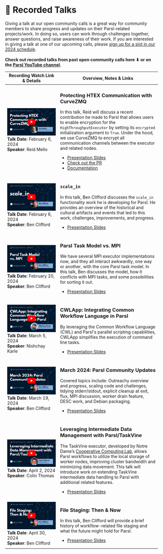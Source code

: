 # 🎥 Recorded Talks
Giving a talk at our open community calls is a great way for community members to share progress and updates on their Parsl-related projects/work. In doing so, users can work through challenges together, answer questions, and raise awareness of their work. If you are interested in giving a talk at one of our upcoming calls, please <a href="https://docs.google.com/spreadsheets/d/1FllFec1EuvigR7afJLurvW0Wh3F6JRHEsQ-V35123mA/edit?usp=sharing" target="_blank">sign up for a slot in our 2024 schedule</a>. <br><br>**Check out recorded talks from past open community calls here ⬇ or on the <a href="https://www.youtube.com/@ParslProject" target="_blank">Parsl YouTube channel</a>.**

|Recording Watch Link & Details| Overview, Notes & Links|
|--------------------|-------------------------|
|<a href="https://youtu.be/KoHvKnHTbWc?si=U8IgAfVm8daO4HgD" target="_blank"><img src="https://github.com/Parsl/community-playbook/blob/main/Files/Images/020624_Reid-Mello.png" alt="A stylized video thumbnail graphic with talk title, speaker headshot, recording date, and a play button."></a>**Talk Date**: February 6, 2024<br>**Speaker**: Reid Mello|<h3>Protecting HTEX Communication with CurveZMQ</h3>In this talk, Reid will discuss a recent contribution he made to Parsl that allows users to enable encryption for the `HighThroughputExecutor` by setting its `encrypted` initialization argument to `True`. Under the hood, we use CurveZMQ to encrypt all communication channels between the executor and related nodes.<ul><li><a href="https://docs.google.com/presentation/d/1-V0-Mfg3pgrYL_kSFnb1pRD463GbQXN4TdXjlVIhbKo/edit?usp=sharing" target="_blank">Presentation Slides</a></li><li><a href="https://github.com/Parsl/parsl/pull/3030" target="_blank">Check out the PR</a></li><li><a href="https://parsl.readthedocs.io/en/stable/userguide/execution.html#encryption" target="_blank">Documentation</a></li></ul>|
|<a href="https://youtu.be/IkMmUpyt50o?si=RZWmzSnpdnJRSRZM" target="_blank"><img src="https://github.com/Parsl/community-playbook/blob/main/Files/Images/020624_Ben-Clifford.png" alt="A stylized video thumbnail graphic with talk title, speaker headshot, recording date, and a play button."></a>**Talk Date**: February 6, 2024<br>**Speaker**: Ben Clifford|<h3>`scale_in`</h3>In this talk, Ben Clifford discusses the `scale_in` functionality work he is developing for Parsl. He provides an overview of the historical and cultural artifacts and events that led to this work, challenges, improvements, and progress.<ul><li><a href="https://docs.google.com/presentation/d/1dhwUGpQsBzbnG8MIoMgnnV2E54jUMM0iAOlW3413Xog/edit#slide=id.p" target="_blank">Presentation Slides</a></li></ul>|
|<a href="https://youtu.be/xMlI_4gp3NY?si=MRqpbDflgB1zimTa" target="_blank"><img src="https://github.com/Parsl/community-playbook/blob/main/Files/Images/022024_Ben-Clifford.png" alt="A stylized video thumbnail graphic with talk title, speaker headshot, recording date, and a play button."></a>**Talk Date**: February 20, 2024<br>**Speaker**: Ben Clifford|<h3>Parsl Task Model vs. MPI</h3>We have several MPI executor implementations now, and they all interact awkwardly, one way or another, with the core Parsl task model. In this talk, Ben discusses the model, how it conflicts with MPI tasks, and some possibilities for sorting it out.<ul><li><a href="https://docs.google.com/presentation/d/1831NYkd538ObysGJYNKWFqHzexhHGkP0UlmlQv9GMZ4" target="_blank">Presentation Slides</a></li></ul>|
|<a href="https://youtu.be/o3Ul56Gtf9U?si=qI51FqGJ3CKOO7Ro" target="_blank"><img src="https://github.com/Parsl/community-playbook/blob/main/Files/Images/030524_Nishchay-Karle.png" alt="A stylized video thumbnail graphic with talk title, speaker headshot, recording date, and a play button."></a>**Talk Date**: March 5, 2024<br>**Speaker**: Nishchay Karle|<h3>CWLApp: Integrating Common Workflow Language in Parsl</h3>By leveraging the Common Workflow Language (CWL) and Parsl's parallel scripting capabilities, CWLApp simplifies the execution of command line tasks.<ul><li><a href="https://github.com/Parsl/cwl-parsl/blob/main/CWLApp_PPT.pdf" target="_blank">Presentation Slides</a></li></ul>|
|<a href="https://youtu.be/AWY4a5pWGwg?si=TJUO90fi-eqgnfL0" target="_blank"><img src="https://github.com/Parsl/community-playbook/blob/main/Files/Images/031924_Ben-Clifford.png" alt="A stylized video thumbnail graphic with talk title, speaker headshot, recording date, and a play button."></a>**Talk Date**: March 19, 2024<br>**Speaker**: Ben Clifford|<h3>March 2024: Parsl Community Updates</h3>Covered topics include: Outreachy overview and progress, scaling code and challenges, tidying stderr/stdout, explicit cleanup at exit, flux, MPI discussion, worker drain feature, DESC work, and Debian packaging.<ul><li><a href="https://docs.google.com/presentation/d/1fsSdI1TUS07yMtqPXOI_dE9_xM40-EMGHB2-2YiQpgE" target="_blank">Presentation Slides</a></li></ul>|
|<a href="https://youtu.be/wGCNcclYH6w?si=ZxreM8aKIn1X-okD" target="_blank"><img src="https://github.com/Parsl/community-playbook/blob/main/Files/Images/040224_Colin-Thomas.png" alt="A stylized video thumbnail graphic with talk title, speaker headshot, recording date, and a play button."></a>**Talk Date**: April 2, 2024<br>**Speaker**: Colin Thomas|<h3>Leveraging Intermediate Data Management with Parsl/TaskVine</h3>The TaskVine executor, developed by Notre Dame’s [Cooperative Computing Lab](https://ccl.cse.nd.edu/), allows Parsl workflows to utilize the local storage of worker nodes, improving cluster bandwidth and minimizing data movement. This talk will introduce work on extending TaskVine intermediate data handling to Parsl with additional related features.<ul><li><a href="https://docs.google.com/presentation/d/1O0dq8q2toq48v67WJgHrRJB5t_bKKbaUsv3xzwP3Kf4/edit#slide=id.g26c5e79b768_0_1157" target="_blank">Presentation Slides</a></li></ul>|
|<a href="https://youtu.be/67TcmDYpQIU?si=c7g3qb8XbPQVRIX1" target="_blank"><img src="https://github.com/Parsl/community-playbook/blob/main/Files/Images/043024_Ben-Clifford.png" alt="A stylized video thumbnail graphic with talk title, speaker headshot, recording date, and a play button."></a>**Talk Date**: April 30, 2024<br>**Speaker**: Ben Clifford|<h3>File Staging: Then & Now</h3>In this talk, Ben Clifford will provide a brief history of workflow-related file staging and what the future might hold for Parsl.<ul><li><a href="https://docs.google.com/presentation/d/1uBLEnLiZwaELXjG3xdfLquNaGCP14qm87Mtppb-jll0" target="_blank">Presentation Slides</a></li></ul>|
